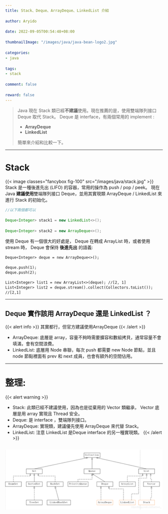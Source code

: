 ```yaml
---
title: Stack、Deque、ArrayDeque、LinkedList 介紹

author: Aryido

date: 2022-09-05T00:54:48+08:00

thumbnailImage: "/images/java/java-bean-logo2.jpg"

categories:
- java

tags:
- stack

comment: false

reward: false
---
```

<!--BODY-->
> Java 現在 Stack 類已經**不建議**使用。現在推薦的是，使用雙端隊列接口 Deque 取代 Stack。 Deque 是 interface，有兩個常用的 implement :
> - **ArrayDeque**
> - **LinkedList**
>
> 簡單來介紹和比較一下。

<!--more-->

---

# Stack
{{< image classes="fancybox fig-100" src="/images/java/stack.jpg" >}}
Stack 是一種後進先出 (LIFO) 的容器，常用的操作為 push / pop / peek。 現在 Java **建議使用**雙端隊列接口 Deque，並用其實現類 ArrayDeque / LinkedList 來進行 Stack 的初始化。

```java
//以下兩個都可以

Deque<Integer> stack1 = new LinkedList<>();

Deque<Integer> stack2 = new ArrayDeque<>();

```

使用 Deque 有一個很大的好處是， Deque 在轉成 ArrayList 時，或者使用 stream 時， Deque 會保持 **後進先出** 的語義:
```
Deque<Integer> deque = new ArrayDeque<>();

deque.push(1);
deque.push(2);

List<Integer> list1 = new ArrayList<>(deque); //[2, 1]
List<Integer> list2 = deque.stream().collect(Collectors.toList()); //[2,1]

```

---

## Deque 實作該用 ArrayDeque 還是 LinkedList ？

{{< alert info >}}
其實都行，但官方建議使用ArrayDeque
{{< /alert >}}

- ArrayDeque: 底層是 array，容量不夠時需要擴容和數組拷貝，通常容量不會填滿，會有空間浪費。
- LinkedList: 底層用 Node 串聯，每次 push 都需要 new Node 節點，並且 node 節點裡面有 prev 和 next 成員，也會有額外的空間佔用。

---

# 整理:
{{< alert warning >}}
- Stack: 此類已經不建議使用，因為也是從棄用的 Vector 類繼承， Vector 底層是用 array 實現且 Thread 安全。
- Deque: 是 interface ，雙端隊列接口。
- ArrayDeque: 實現類，建議優先使用 ArrayDeque 來代替 Stack。
- LinkedList: 注意 LinkedList 是Deque interface 的另一種實現類。
{{< /alert >}}

![class圖展示](/images/java/collection-tree.jpg)
---